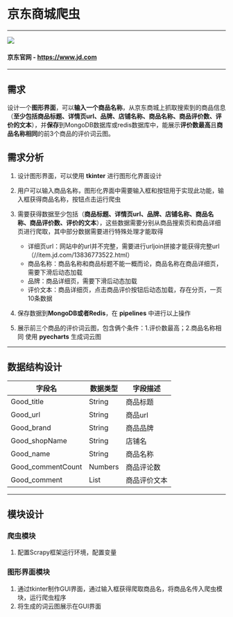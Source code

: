 # 京东商城爬虫

---

![](https://img.shields.io/badge/Python-3.11-green.svg)

#### 京东官网 - <https://www.jd.com>

---

## 需求

设计一个**图形界面**，可以**输入一个商品名称**，从京东商城上抓取搜索到的商品信息（**至少包括商品标题、详情页url、品牌、店铺名称、商品名称、商品评价数、评价的文本**），并**保存**到MongoDB数据库或redis数据库中，能展示**评价数最高**且**商品名称相同**的前3个商品的评价词云图。

## 需求分析

1. 设计图形界面，可以使用 **tkinter** 进行图形化界面设计
2. 用户可以输入商品名称，图形化界面中需要输入框和按钮用于实现此功能，输入框获得商品名称，按钮点击运行爬虫
3. 需要获得数据至少包括（**商品标题、详情页url、品牌、店铺名称、商品名称、商品评价数、评价的文本**），这些数据需要分别从商品搜索页和商品详细页进行爬取，其中部分数据需要进行特殊处理才能取得

    - 详细页url：网站中的url并不完整，需要进行urljoin拼接才能获得完整url（//item.jd.com/13836773522.html）
    - 商品名称：商品名称和商品标题不能一概而论，商品名称在商品详细页，需要下滑后动态加载
    - 品牌：商品详细页，需要下滑后动态加载
    - 评价文本：商品详细页，点击商品评价按钮后动态加载，存在分页，一页10条数据

4. 保存数据到**MongoDB或者Redis**，在 **pipelines** 中进行以上操作
5. 展示前三个商品的评价词云图，包含俩个条件：1.评价数最高；2.商品名称相同 使用 **pyecharts** 生成词云图

---

## 数据结构设计

| 字段名 | 数据类型 | 字段描述 |
| ----- | ----- | ----- |
| Good_title | String | 商品标题 |
| Good_url | String | 商品url |
| Good_brand | String | 商品品牌 |
| Good_shopName | String | 店铺名 |
| Good_name | String | 商品名称 |
| Good_commentCount | Numbers | 商品评论数 |
| Good_comment | List | 商品评价文本 |

---

## 模块设计

### 爬虫模块

1. 配置Scrapy框架运行环境，配置变量

### 图形界面模块

1. 通过tkinter制作GUI界面，通过输入框获得爬取商品名，将商品名传入爬虫模块，运行爬虫程序
2. 将生成的词云图展示在GUI界面
